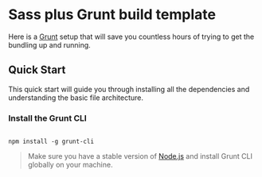 # Sass plus Grunt build template

Here is a [Grunt](https://gruntjs.com/) setup that will save you countless hours of trying to get the bundling up and running.

## Quick Start

This quick start will guide you through installing all the dependencies and understanding the basic file architecture.

### Install the Grunt CLI

```

npm install -g grunt-cli

```

> Make sure you have a stable version of [Node.js](https://nodejs.org/en/) and install Grunt CLI globally on your machine.

